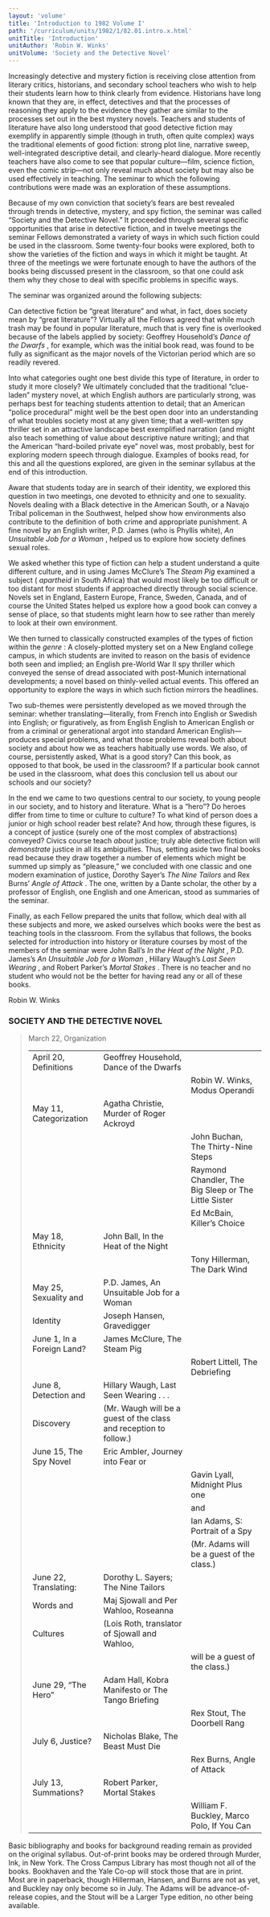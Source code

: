 ```yaml
---
layout: 'volume'
title: 'Introduction to 1982 Volume I'
path: '/curriculum/units/1982/1/82.01.intro.x.html'
unitTitle: 'Introduction'
unitAuthor: 'Robin W. Winks'
unitVolume: 'Society and the Detective Novel'
---
```


<body>
 <p>
  Increasingly detective and mystery fiction is receiving close attention from literary critics, historians, and secondary school teachers who wish to help their students learn how to think clearly from evidence. Historians have long known that they are, in effect, detectives and that the processes of reasoning they apply to the evidence they gather are similar to the processes set out in the best mystery novels. Teachers and students of literature have also long understood that good detective fiction may exemplify in apparently simple (though in truth, often quite complex) ways the traditional elements of good fiction: strong plot line, narrative sweep, well-integrated descriptive detail, and clearly-heard dialogue. More recently teachers have also come to see that popular culture—film, science fiction, even the comic strip—not only reveal much about society but may also be used effectively in teaching. The seminar to which the following contributions were made was an exploration of these assumptions.
 </p>
 <p>
  Because of my own conviction that society’s fears are best revealed through trends in detective, mystery, and spy fiction, the seminar was called “Society and the Detective Novel.” It proceeded through several specific opportunities that arise in detective fiction, and in twelve meetings the seminar Fellows demonstrated a variety of ways in which such fiction could be used in the classroom. Some twenty-four books were explored, both to show the varieties of the fiction and ways in which it might be taught. At three of the meetings we were fortunate enough to have the authors of the books being discussed present in the classroom, so that one could ask them why they chose to deal with specific problems in specific ways.
 </p>
 <p>
  The seminar was organized around the following subjects:
 </p>
 <p>
  Can detective fiction be “great literature” and what, in fact, does society mean by “great literature”? Virtually all the Fellows agreed that while much trash may be found in popular literature, much that is very fine is overlooked because of the labels applied by society: Geoffrey Household’s
  <i>
   Dance of the Dwarfs
  </i>
  , for example, which was the initial book read, was found to be fully as significant as the major novels of the Victorian period which are so readily revered.
 </p>
 <p>
  Into what categories ought one best divide this type of literature, in order to study it more closely? We ultimately concluded that the traditional “clue-laden” mystery novel, at which English authors are particularly strong, was perhaps best for teaching students attention to detail; that an American “police procedural” might well be the best open door into an understanding of what troubles society most at any given time; that a well-written spy thriller set in an attractive landscape best exemplified narration (and might also teach something of value about descriptive nature writing); and that the American “hard-boiled private eye” novel was, most probably, best for exploring modern speech through dialogue. Examples of books read, for this and all the questions explored, are given in the seminar syllabus at the end of this introduction.
 </p>
 <p>
  Aware that students today are in search of their identity, we explored this question in two meetings, one devoted to ethnicity and one to sexuality. Novels dealing with a Black detective in the American South, or a Navajo Tribal policeman in the Southwest, helped show how environments also contribute to the definition of both crime and appropriate punishment. A fine novel by an English writer, P.D. James (who is Phyllis white),
  <i>
   An Unsuitable Job for a Woman
  </i>
  , helped us to explore how society defines sexual roles.
 </p>
 <p>
  We asked whether this type of fiction can help a student understand a quite different culture, and in using James McClure’s The
  <i>
   Steam Pig
  </i>
  examined a subject (
  <i>
   apartheid
  </i>
  in South Africa) that would most likely be too difficult or too distant for most students if approached directly through social science. Novels set in England, Eastern Europe, France, Sweden, Canada, and of course the United States helped us explore how a good book can convey a sense of place, so that students might learn how to see rather than merely to look at their own environment.
 </p>
 <p>
  We then turned to classically constructed examples of the types of fiction within the
  <i>
   genre
  </i>
  : A closely-plotted mystery set on a New England college campus, in which students are invited to reason on the basis of evidence both seen and implied; an English pre-World War II spy thriller which conveyed the sense of dread associated with post-Munich international developments; a novel based on thinly-veiled actual events. This offered an opportunity to explore the ways in which such fiction mirrors the headlines.
 </p>
 <p>
  Two sub-themes were persistently developed as we moved through the seminar: whether translating—literally, from French into English or Swedish into English; or figuratively, as from English English to American English or from a criminal or generational argot into standard American English—produces special problems, and what those problems reveal both about society and about how we as teachers habitually use words. We also, of course, persistently asked, What is a good story? Can this book, as opposed to that book, be used in the classroom? If a particular book cannot be used in the classroom, what does this conclusion tell us about our schools and our society?
 </p>
 <p>
  In the end we came to two questions central to our society, to young people in our society, and to history and literature. What is a “hero”? Do heroes differ from time to time or culture to culture? To what kind of person does a junior or high school reader best relate? And how, through these figures, is a concept of justice (surely one of the most complex of abstractions) conveyed? Civics course teach
  <i>
   about
  </i>
  justice; truly able detective fiction will
  <i>
   demonstrate
  </i>
  justice in all its ambiguities. Thus, setting aside two final books read because they draw together a number of elements which might be summed up simply as “pleasure,” we concluded with one classic and one modern examination of justice, Dorothy Sayer’s
  <i>
   The Nine Tailors
  </i>
  and Rex Burns’
  <i>
   Angle of Attack
  </i>
  . The one, written by a Dante scholar, the other by a professor of English, one English and one American, stood as summaries of the seminar.
 </p>
 <p>
  Finally, as each Fellow prepared the units that follow, which deal with all these subjects and more, we asked ourselves which books were the best as teaching tools in the classroom. From the syllabus that follows, the books selected for introduction into history or literature courses by most of the members of the seminar were John Ball’s
  <i>
   In the Heat of the Night
  </i>
  , P.D. James’s
  <i>
   An Unsuitable
  </i>
  <i>
   Job for a Woman
  </i>
  , Hillary Waugh’s
  <i>
   Last Seen Wearing
  </i>
  , and Robert Parker’s
  <i>
   Mortal Stakes
  </i>
  . There is no teacher and no student who would not be the better for having read any or all of these books.
 </p>
 <p>
  Robin W. Winks
 </p>
<h3>
  SOCIETY AND THE DETECTIVE NOVEL
 </h3>
 <blockquote>
  <dl>
   <dt>
    March 22, Organization
    <table border="0">
     <tr>
      <td>
       April 20, Definitions
      </td>
      <td>
       Geoffrey Household, Dance of the Dwarfs
      </td>
     </tr>
     <tr>
      <td>
      </td>
      <td>
      </td>
      <td>
       Robin W. Winks, Modus Operandi
      </td>
     </tr>
     <tr>
      <td>
       May 11, Categorization
      </td>
      <td>
       Agatha Christie, Murder of Roger Ackroyd
      </td>
     </tr>
     <tr>
      <td>
      </td>
      <td>
      </td>
      <td>
       John Buchan, The Thirty-Nine Steps
      </td>
     </tr>
     <tr>
      <td>
      </td>
      <td>
      </td>
      <td>
       Raymond Chandler, The Big Sleep or The Little Sister
      </td>
     </tr>
     <tr>
      <td>
      </td>
      <td>
      </td>
      <td>
       Ed McBain, Killer’s Choice
      </td>
     </tr>
     <tr>
      <td>
       May 18, Ethnicity
      </td>
      <td>
       John Ball, In the Heat of the Night
      </td>
     </tr>
     <tr>
      <td>
      </td>
      <td>
      </td>
      <td>
       Tony Hillerman, The Dark Wind
      </td>
     </tr>
     <tr>
      <td>
       May 25, Sexuality and
      </td>
      <td>
       P.D. James, An Unsuitable Job for a Woman
      </td>
     </tr>
     <tr>
      <td>
       Identity
      </td>
      <td>
       Joseph Hansen, Gravedigger
      </td>
     </tr>
     <tr>
      <td>
       June 1, In a Foreign Land?
      </td>
      <td>
       James McClure, The Steam Pig
      </td>
     </tr>
     <tr>
      <td>
      </td>
      <td>
      </td>
      <td>
       Robert Littell, The Debriefing
      </td>
     </tr>
     <tr>
      <td>
       June 8, Detection and
      </td>
      <td>
       Hillary Waugh, Last Seen Wearing . . .
      </td>
     </tr>
     <tr>
      <td>
       Discovery
      </td>
      <td>
       (Mr. Waugh will be a guest of the class and reception to follow.)
      </td>
     </tr>
     <tr>
      <td>
       June 15, The Spy Novel
      </td>
      <td>
       Eric Ambler, Journey into Fear or
      </td>
     </tr>
     <tr>
      <td>
      </td>
      <td>
      </td>
      <td>
       Gavin Lyall, Midnight Plus one
      </td>
     </tr>
     <tr>
      <td>
      </td>
      <td>
      </td>
      <td>
       and
      </td>
     </tr>
     <tr>
      <td>
      </td>
      <td>
      </td>
      <td>
       Ian Adams, S: Portrait of a Spy
      </td>
     </tr>
     <tr>
      <td>
      </td>
      <td>
      </td>
      <td>
       (Mr. Adams will be a guest of the class.)
      </td>
     </tr>
     <tr>
      <td>
       June 22, Translating:
      </td>
      <td>
       Dorothy L. Sayers; The Nine Tailors
      </td>
     </tr>
     <tr>
      <td>
       Words and
      </td>
      <td>
       Maj Sjowall and Per Wahloo, Roseanna
      </td>
     </tr>
     <tr>
      <td>
       Cultures
      </td>
      <td>
       (Lois Roth, translator of Sjowall and Wahloo,
      </td>
     </tr>
     <tr>
      <td>
      </td>
      <td>
      </td>
      <td>
       will be a guest of the class.)
      </td>
     </tr>
     <tr>
      <td>
       June 29, “The Hero”
      </td>
      <td>
       Adam Hall, Kobra Manifesto or The Tango Briefing
      </td>
     </tr>
     <tr>
      <td>
      </td>
      <td>
      </td>
      <td>
       Rex Stout, The Doorbell Rang
      </td>
     </tr>
     <tr>
      <td>
       July 6, Justice?
      </td>
      <td>
       Nicholas Blake, The Beast Must Die
      </td>
     </tr>
     <tr>
      <td>
      </td>
      <td>
      </td>
      <td>
       Rex Burns, Angle of Attack
      </td>
     </tr>
     <tr>
      <td>
       July 13, Summations?
      </td>
      <td>
       Robert Parker, Mortal Stakes
      </td>
     </tr>
     <tr>
      <td>
      </td>
      <td>
      </td>
      <td>
       William F. Buckley, Marco Polo, If You Can
      </td>
     </tr>
    </table>
   </dt>
  </dl>
 </blockquote>
 Basic bibliography and books for background reading remain as provided on the original syllabus. Out-of-print books may be ordered through Murder, Ink, in New York. The Cross Campus Library has most though not all of the books. Bookhaven and the Yale Co-op will stock those that are in print. Most are in paperback, though Hillerman, Hansen, and Burns are not as yet, and Buckley nay only become so in July. The Adams will be advance-of-release copies, and the Stout will be a Larger Type edition, no other being available.

</body>
